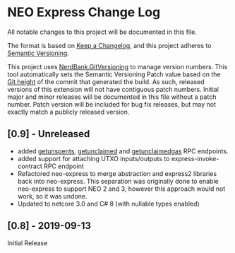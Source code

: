 # NEO Express Change Log

All notable changes to this project will be documented in this file.

The format is based on [Keep a Changelog](https://keepachangelog.com/en/1.0.0/),
and this project adheres to [Semantic Versioning](https://semver.org/spec/v2.0.0.html).

This project uses [NerdBank.GitVersioning](https://github.com/AArnott/Nerdbank.GitVersioning)
to manage version numbers. This tool automatically sets the Semantic Versioning Patch
value based on the [Git height](https://github.com/AArnott/Nerdbank.GitVersioning#what-is-git-height)
of the commit that generated the build. As such, released versions of this extension
will not have contiguous patch numbers. Initial major and minor releases will be documented
in this file without a patch number. Patch version will be included for bug fix releases, but
may not exactly match a publicly released version.

## [0.9] - Unreleased

- added [getunspents](https://docs.neo.org/docs/en-us/reference/rpc/latest-version/api/getunspents.html),
  [getunclaimed](https://docs.neo.org/docs/en-us/reference/rpc/latest-version/api/getunclaimed.html)
  and [getunclaimedgas](https://docs.neo.org/docs/en-us/reference/rpc/latest-version/api/getunclaimedgas.html)
  RPC endpoints.
- added support for attaching UTXO inputs/outputs to express-invoke-contract RPC endpoint
- Refactored neo-express to merge abstraction and express2 libraries back into
  neo-express. This separation was originally done to enable neo-express to support
  NEO 2 and 3, however this approach would not work, so it was undone.
- Updated to netcore 3.0 and C# 8 (with nullable types enabled)

## [0.8] - 2019-09-13

Initial Release
